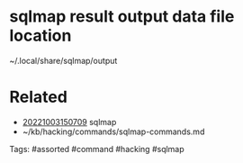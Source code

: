 # sqlmap result output data file location
~/.local/share/sqlmap/output

# Related
- [20221003150709](/zet/20221003150709/README.md) sqlmap
- ~/kb/hacking/commands/sqlmap-commands.md

Tags:
    #assorted #command #hacking #sqlmap
